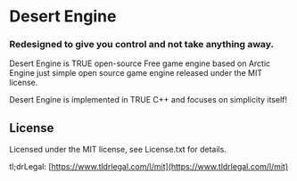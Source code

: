 # Desert Engine

### Redesigned to give you control and not take anything away.

Desert Engine is TRUE open-source Free game engine based on Arctic Engine just simple open source game engine released under the MIT license. 

Desert Engine is implemented in TRUE C++ and focuses on  simplicity itself!

## License
Licensed under the MIT license, see License.txt for details.

tl;drLegal: [https://www.tldrlegal.com/l/mit](https://www.tldrlegal.com/l/mit)

